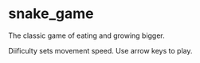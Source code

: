 # snake_game

The classic game of eating and growing bigger.

Diificulty sets movement speed. Use arrow keys to play.
